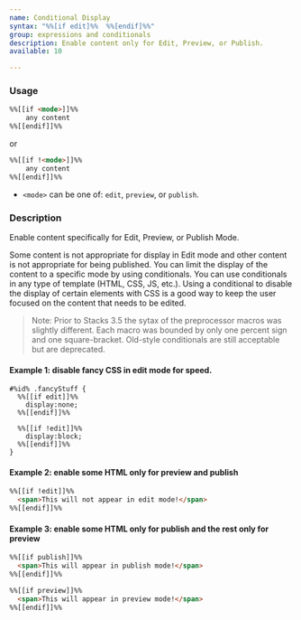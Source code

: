 ```yaml
---
name: Conditional Display
syntax: "%%[if edit]%%  %%[endif]%%"
group: expressions and conditionals
description: Enable content only for Edit, Preview, or Publish.
available: 10

---
```




### Usage

```html
%%[[if <mode>]]%%  
    any content
%%[[endif]]%%  
```

or

```html
%%[[if !<mode>]]%%  
    any content
%%[[endif]]%%  
```

 - `<mode>` can be one of: `edit`, `preview`, or `publish`.


### Description

Enable content specifically for Edit, Preview, or Publish Mode. 

Some content is not appropriate for display in Edit mode and other content is not appropriate for being published. You can limit the display of the content to a specific mode by using conditionals. You can use conditionals in any type of template (HTML, CSS, JS, etc.). Using a conditional to disable the display of certain elements with CSS is a good way to keep the user focused on the content that needs to be edited.

> Note: Prior to Stacks 3.5 the sytax of the preprocessor macros was slightly different. Each macro was bounded by only one percent sign and one square-bracket. Old-style conditionals are still acceptable but are deprecated.

#### Example 1: disable fancy CSS in edit mode for speed.

```
#%id% .fancyStuff {  
  %%[[if edit]]%%  
    display:none;  
  %%[[endif]]%%

  %%[[if !edit]]%%  
    display:block;  
  %%[[endif]]%%  
}  
```


#### Example 2:  enable some HTML only for preview and publish

```html
%%[[if !edit]]%%
  <span>This will not appear in edit mode!</span>
%%[[endif]]%%
```




#### Example 3:  enable some HTML only for publish and the rest only for preview

```html
%%[[if publish]]%%
  <span>This will appear in publish mode!</span>
%%[[endif]]%%

%%[[if preview]]%%
  <span>This will appear in preview mode!</span>
%%[[endif]]%%
```










